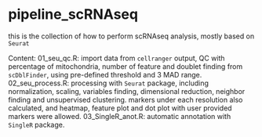 # pipeline_scRNAseq
this is the collection of how to perform scRNAseq analysis, mostly based on `Seurat`

Content:
  01_seu_qc.R: import data from `cellranger` output, QC with percentage of mitochondria, number of feature and doublet finding from `scDblFinder`, using pre-defined threshold and 3 MAD range.
  02_seu_process.R: processing with `Seurat` package, including normalization, scaling, variables finding, dimensional reduction, neighbor finding and unsupervised clustering. markers under each resolution also calculated, and heatmap, feature plot and dot plot with user provided markers were allowed. 
  03_SingleR_anot.R: automatic annotation with `SingleR` package.
